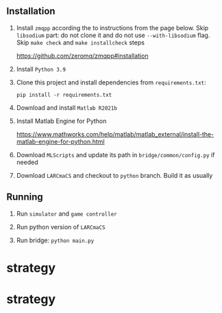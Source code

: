 

## Installation

1. Install `zmqpp` according the to instructions from the page below. Skip `libsodium` part: do not clone it and do not use `--with-libsodium` flag. Skip `make check` and `make installcheck` steps

    https://github.com/zeromq/zmqpp#installation
2. Install `Python 3.9`

3. Clone this project and install dependencies from `requirements.txt`:

    `pip install -r requirements.txt`

4. Download and install `Matlab R2021b`

5. Install Matlab Engine for Python

    https://www.mathworks.com/help/matlab/matlab_external/install-the-matlab-engine-for-python.html

6. Download `MLScripts` and update its path in `bridge/common/config.py` if needed

7. Download `LARCmaCS` and checkout to `python` branch. Build it as usually

## Running

1. Run `simulator` and `game controller`

2. Run python version of `LARCmaCS`

2. Run bridge: `python main.py`
 # strategy
# strategy

